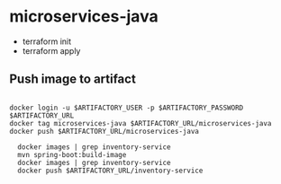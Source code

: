# microservices-java


- terraform init
- terraform apply


## Push image to artifact 

```shell

docker login -u $ARTIFACTORY_USER -p $ARTIFACTORY_PASSWORD $ARTIFACTORY_URL
docker tag microservices-java $ARTIFACTORY_URL/microservices-java
docker push $ARTIFACTORY_URL/microservices-java

```
```shell
  docker images | grep inventory-service  
  mvn spring-boot:build-image   
  docker images | grep inventory-service  
  docker push $ARTIFACTORY_URL/inventory-service
```
